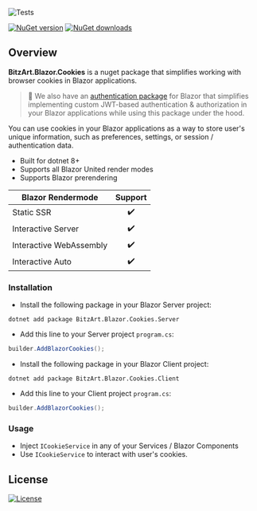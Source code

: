 ![Tests](https://github.com/BitzArt/Blazor.Cookies/actions/workflows/Tests.yml/badge.svg)

[![NuGet version](https://img.shields.io/nuget/v/BitzArt.Blazor.Cookies.svg)](https://www.nuget.org/packages/BitzArt.Blazor.Cookies/)
[![NuGet downloads](https://img.shields.io/nuget/dt/BitzArt.Blazor.Cookies.svg)](https://www.nuget.org/packages/BitzArt.Blazor.Cookies/)

## Overview

**BitzArt.Blazor.Cookies** is a nuget package that simplifies working with browser cookies in Blazor applications.

> 🍪
> We also have an [authentication package](https://github.com/BitzArt/Blazor.Auth) for Blazor that simplifies implementing custom JWT-based authentication & authorization in your Blazor applications while using this package under the hood.

You can use cookies in your Blazor applications as a way to store user's unique information, such as preferences, settings, or session / authentication data.

- Built for dotnet 8+
- Supports all Blazor United render modes
- Supports Blazor prerendering

| Blazor Rendermode       | Support |
|-------------------------|:-------:|
| Static SSR              | ✔️     |
| Interactive Server      | ✔️     |
| Interactive WebAssembly | ✔️     |
| Interactive Auto        | ✔️     |

### Installation

- Install the following package in your Blazor Server project:

```
dotnet add package BitzArt.Blazor.Cookies.Server
```

- Add this line to your Server project `program.cs`:

```csharp
builder.AddBlazorCookies();
```

- Install the following package in your Blazor Client project:

```
dotnet add package BitzArt.Blazor.Cookies.Client
```

- Add this line to your Client project `program.cs`:

```csharp
builder.AddBlazorCookies();
```

### Usage

- Inject `ICookieService` in any of your Services / Blazor Components
- Use `ICookieService` to interact with user's cookies.

## License

[![License](https://img.shields.io/badge/mit-%230072C6?style=for-the-badge)](https://github.com/BitzArt/Blazor.Cookies/blob/main/LICENSE)
